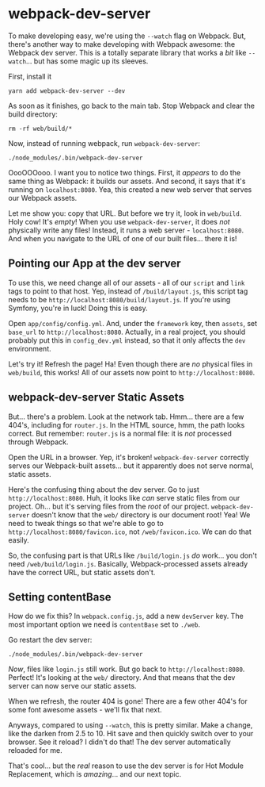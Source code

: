 # webpack-dev-server

To make developing easy, we're using the `--watch` flag on Webpack. But, there's
another way to make developing with Webpack awesome: the Webpack dev server. This
is a totally separate library that works a *bit* like `--watch`... but has some magic
up its sleeves.

First, install it

```terminal
yarn add webpack-dev-server --dev
```

As soon as it finishes, go back to the main tab. Stop Webpack and clear the build
directory:

```terminal
rm -rf web/build/*
```

Now, instead of running webpack, run `webpack-dev-server`:

```terminal-silent
./node_modules/.bin/webpack-dev-server
```

OooOOOooo. I want you to notice two things. First, it *appears* to do the same thing
as Webpack: it builds our assets. And second, it says that it's running on `localhost:8080`.
Yea, this created a new web server that serves our Webpack assets.

Let me show you: copy that URL. But before we try it, look in `web/build`. Holy cow!
It's *empty*! When you use `webpack-dev-server`, it does *not* physically write
any files! Instead, it runs a web server - `localhost:8080`. And when you navigate
to the URL of one of our built files... there it is! 

## Pointing our App at the dev server

To use this, we need change all of our assets - all of our `script` and `link` tags
to point to that host. Yep, instead of `/build/layout.js`, this script tag needs
to be `http://localhost:8080/build/layout.js`. If you're using Symfony, you're in
luck! Doing this is easy.

Open `app/config/config.yml`. And, under the `framework` key, then `assets`, set
`base_url` to `http://localhost:8080`. Actually, in a real project, you should probably
put this in `config_dev.yml` instead, so that it only affects the `dev` environment.

Let's try it! Refresh the page! Ha! Even though there are *no* physical files in
`web/build`, this works! All of our assets now point to `http://localhost:8080`.

## webpack-dev-server Static Assets

But... there's a problem. Look at the network tab. Hmm... there are a few 404's,
including for `router.js`. In the HTML source, hmm, the path looks correct. But
remember: `router.js` is a normal file: it is *not* processed through Webpack.

Open the URL in a browser. Yep, it's broken! `webpack-dev-server` correctly serves
our Webpack-built assets... but it apparently does not serve normal, static assets.

Here's the confusing thing about the dev server. Go to just `http://localhost:8080`.
Huh, it looks like *can* serve static files from our project. Oh... but it's serving
files from the *root* of our project. `webpack-dev-server` doesn't know that the
`web/` directory is our document root! Yea! We need to tweak things so that we're
able to go to `http://localhost:8080/favicon.ico`, not `/web/favicon.ico`. We can
do that easily.

So, the confusing part is that URLs like `/build/login.js` *do* work... you don't
need `/web/build/login.js`. Basically, Webpack-processed assets already have the
correct URL, but static assets don't. 

## Setting contentBase

How do we fix this? In `webpack.config.js`, add a new `devServer` key. The most
important option we need is `contentBase` set to `./web`.

Go restart the dev server:

```terminal-silent
./node_modules/.bin/webpack-dev-server
```

*Now*, files like `login.js` still work. But go back to `http://localhost:8080`.
Perfect! It's looking at the `web/` directory. And that means that the dev server
can now serve our static assets.

When we refresh, the router 404 is gone! There are a few other 404's for some font
awesome assets - we'll fix that next.

Anyways, compared to using `--watch`, this is pretty similar. Make a change, like
the darken from 2.5 to 10. Hit save and then quickly switch over to your browser.
See it reload? I didn't do that! The dev server automatically reloaded for me.

That's cool... but the *real* reason to use the dev server is for Hot Module Replacement,
which is *amazing*... and our next topic.
